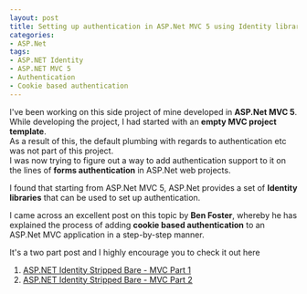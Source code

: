 ```yaml
---
layout: post
title: Setting up authentication in ASP.Net MVC 5 using Identity libraries
categories:
- ASP.Net
tags:
- ASP.NET Identity
- ASP.NET MVC 5
- Authentication
- Cookie based authentication
---
```


I've been working on this side project of mine developed in **ASP.Net MVC 5**.  
While developing the project, I had started with an **empty MVC project template**.  
As a result of this, the default plumbing with regards to authentication etc was not part of this project.  
I was now trying to figure out a way to add authentication support to it on the lines of **forms authentication** in ASP.Net web projects.   

I found that starting from ASP.Net MVC 5, ASP.Net provides a set of **Identity libraries** that can be used to set up authentication.
  
I came across an excellent post on this topic by **Ben Foster**, whereby he has explained the process of adding **cookie based authentication** to an ASP.Net MVC application in a step-by-step manner.  

It's a two part post and I highly encourage you to check it out here  

1. [ASP.NET Identity Stripped Bare - MVC Part 1][1]  
2. [ASP.NET Identity Stripped Bare - MVC Part 2][2]  


[1]: http://benfoster.io/blog/aspnet-identity-stripped-bare-mvc-part-1
[2]: http://benfoster.io/blog/aspnet-identity-stripped-bare-mvc-part-2